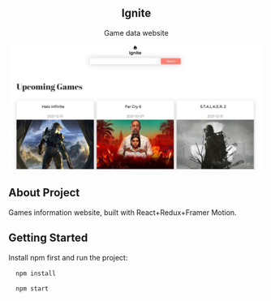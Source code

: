 <h2 align="center">Ignite</h3>

  <p align="center">
    Game data website
    <br />
</p>

<!-- ABOUT THE PROJECT -->
![Alt text](/public/Ignite.png?raw=true "Ignite")

## About Project
<p>
Games information website, built with React+Redux+Framer Motion.
</p>

## Getting Started

Install npm first and run the project:

```sh
  npm install
```

```sh
  npm start
  ```
